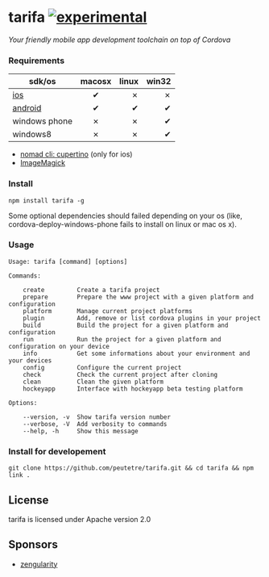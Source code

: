 tarifa [![experimental](http://hughsk.github.io/stability-badges/dist/experimental.svg)](http://github.com/hughsk/stability-badges)
======

*Your friendly mobile app development toolchain on top of Cordova*

### Requirements

| sdk/os                                     | macosx | linux | win32 |
| -------------------------------------------|:------:| -----:| -----:|
| [ios](http://developer.apple.com/)         | ✔      | ✗     | ✗     |
| [android](http://developer.android.com/)   | ✔      | ✔     | ✔     |
| windows phone                              | ✗      | ✗     | ✔     |
| windows8                                   | ✗      | ✗     | ✔     |

* [nomad cli: cupertino](https://github.com/nomad/cupertino) (only for ios)
* [ImageMagick](http://www.imagemagick.org/)

### Install

```
npm install tarifa -g
```

Some optional dependencies should failed depending on your os
(like, cordova-deploy-windows-phone fails to install on linux or mac os x).

### Usage

```
Usage: tarifa [command] [options]

Commands:

    create         Create a tarifa project
    prepare        Prepare the www project with a given platform and configuration
    platform       Manage current project platforms
    plugin         Add, remove or list cordova plugins in your project
    build          Build the project for a given platform and configuration
    run            Run the project for a given platform and configuration on your device
    info           Get some informations about your environment and your devices
    config         Configure the current project
    check          Check the current project after cloning
    clean          Clean the given platform
    hockeyapp      Interface with hockeyapp beta testing platform

Options:

    --version, -v  Show tarifa version number
    --verbose, -V  Add verbosity to commands
    --help, -h     Show this message
```

### Install for developement

```
git clone https://github.com/peutetre/tarifa.git && cd tarifa && npm link .
```

## License

tarifa is licensed under Apache version 2.0

## Sponsors

* [zengularity](http://zengularity.com)
